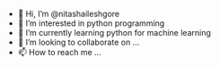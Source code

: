 - 👋 Hi, I’m @nitashaileshgore
- 👀 I’m interested in python programming
- 🌱 I’m currently learning python for machine learning
- 💞️ I’m looking to collaborate on ...
- 📫 How to reach me ...

<!---
nitashaileshgore/nitashaileshgore is a ✨ special ✨ repository because its `README.md` (this file) appears on your GitHub profile.
You can click the Preview link to take a look at your changes.
--->
